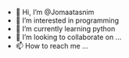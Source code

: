 - 👋 Hi, I’m @Jomaatasnim
- 👀 I’m interested in programming 
- 🌱 I’m currently learning python 
- 💞️ I’m looking to collaborate on ...
- 📫 How to reach me ...

<!---
Jomaatasnim/Jomaatasnim is a ✨ special ✨ repository because its `README.md` (this file) appears on your GitHub profile.
You can click the Preview link to take a look at your changes.
--->
